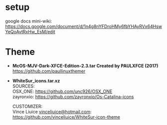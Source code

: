# setup
google docs mini-wiki: https://docs.google.com/document/d/1n4g8nYFDroHMy6fbYHAyRVx64HswYeQoAvtRxHw_EsM/edit


# Theme
- **McOS-MJV-Dark-XFCE-Edition-2.3.tar Created by PAULXFCE (2017)**   
    https://github.com/paullinuxthemer   

- **WhiteSur_icons.tar.xz**  
    SOURCES:  
    OSX_ONE: https://github.com/unc926/OSX_ONE   
    zayronxio: https://github.com/zayronxio/Os-Catalina-icons   
      
    CUSTOMIZER:   
    Vince Liuice <vinceliuice@hotmail.com>: https://github.com/vinceliuice/WhiteSur-icon-theme  
